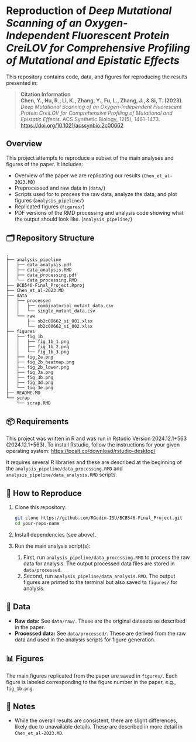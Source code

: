 # Reproduction of *Deep Mutational Scanning of an Oxygen-Independent Fluorescent Protein CreiLOV for Comprehensive Profiling of Mutational and Epistatic Effects*

This repository contains code, data, and figures for reproducing the results presented in:

> **Citation Information**  
**Chen, Y., Hu, R., Li, K., Zhang, Y., Fu, L., Zhang, J., & Si, T. (2023)**. *Deep Mutational Scanning of an Oxygen-Independent Fluorescent Protein CreiLOV for Comprehensive Profiling of Mutational and Epistatic Effects*. ACS Synthetic Biology, 12(5), 1461–1473. https://doi.org/10.1021/acssynbio.2c00662


## Overview

This project attempts to reproduce a subset of the main analyses and figures of the paper. It includes:

- Overview of the paper we are replicating our results (`Chen_et_al-2023.MD`)
- Preprocessed and raw data in (`data/`)
- Scripts used for to process the raw data, analyze the data, and plot figures (`analysis_pipeline/`)
- Replicated figures (`figures/`)
- PDF versions of the RMD processing and analysis code showing what the output should look like. (`analysis_pipeline/`) 

## 🗂️ Repository Structure

```
.
├── analysis_pipeline
│   ├── data_analysis.pdf
│   ├── data_analysis.RMD
│   ├── data_processing.pdf
│   └── data_processing.RMD
├── BCB546-Final_Project.Rproj
├── Chen_et_al-2023.MD
├── data
│   ├── processed
│   │   ├── combinatorial_mutant_data.csv
│   │   └── single_mutant_data.csv
│   └── raw
│       ├── sb2c00662_si_001.xlsx
│       └── sb2c00662_si_002.xlsx
├── figures
│   ├── fig_1b
│   │   ├── fig_1b_1.png
│   │   ├── fig_1b_2.png
│   │   └── fig_1b_3.png
│   ├── fig_2a.png
│   ├── fig_2b_heatmap.png
│   ├── fig_2b_lower.png
│   ├── fig_3a.png
│   ├── fig_3b.png
│   ├── fig_3d.png
│   └── fig_3e.png
├── README.MD
└── scrap
    └── scrap.RMD
```

## 📦 Requirements

This project was written in R and was run in Rstudio Version 2024.12.1+563 (2024.12.1+563). To install Rstudio, follow the instructions for your given operating system: https://posit.co/download/rstudio-desktop/


It requires several R libraries and these are described at the beginning of the `analysis_pipeline/data_processing.RMD` and `analysis_pipeline/data_analysis.RMD` scripts.


## 🚀 How to Reproduce

1. Clone this repository:

   ```bash
   git clone https://github.com/RGodin-ISU/BCB546-Final_Project.git
   cd your-repo-name
   ```

2. Install dependencies (see above).

3. Run the main analysis script(s):
   1. First, run `analysis_pipeline/data_processing.RMD` to process the raw data for analysis. The output processed data files are stored in `data/processed`.
   2. Second, run `analysis_pipeline/data_analysis.RMD`. The output figures are printed to the terminal but also saved to `figures/` for analysis.

## 📁 Data

- **Raw data:** See `data/raw/`. These are the original datasets as described in the paper.
- **Processed data:** See `data/processed/`. These are derived from the raw data and used in the analysis scripts for figure generation.

## 📊 Figures

The main figures replicated from the paper are saved in `figures/`. Each figure is labeled corresponding to the figure number in the paper, e.g., `fig_1b.png`.

## 📝 Notes

- While the overall results are consistent, there are slight differences, likely due to unavailable details. These are described in more detail in `Chen_et_al-2023.MD`.

